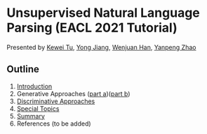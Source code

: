 # Unsupervised Natural Language Parsing (EACL 2021 Tutorial)
Presented by [Kewei Tu](http://faculty.sist.shanghaitech.edu.cn/faculty/tukw/), [Yong Jiang](http://jiangyong.site/), [Wenjuan Han](http://hanwenjuan.com/), [Yanpeng Zhao](https://zhaoyanpeng.github.io/)

## Outline
1. [Introduction](Part%201%20Introduction.pdf)
2. Generative Approaches ([part a](Part%202%20Generative%20Approaches%20(a).pdf))([part b](Part%202%20Generative%20Approaches%20(b).pdf))
3. [Discriminative Approaches](Part%203%20Discriminative%20Approaches.pdf)
4. [Special Topics](Part%204%20Special%20Topics.pdf)
5. [Summary](Part%205%20Summary.pdf)
6. References (to be added)
